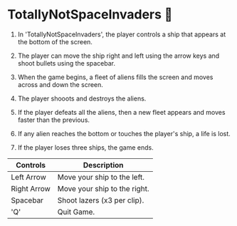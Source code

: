 # TotallyNotSpaceInvaders :space_invader:

1. In 'TotallyNotSpaceInvaders', the player controls a ship that appears at the bottom of the screen. 

2. The player can move the ship right and left using the arrow keys and shoot bullets using the spacebar. 

3. When the game begins, a fleet of aliens fills the screen and moves across and down the screen.

4. The player shooots and destroys the aliens. 

5. If the player defeats all the aliens, then a new fleet appears and moves faster than the previous.

6. If any alien reaches the bottom or touches the player's ship, a life is lost.

7. If the player loses three ships, the game ends.

| Controls | Description |
| --- | --- |
| Left Arrow | Move your ship to the left. |
| Right Arrow | Move your ship to the right. |
| Spacebar | Shoot lazers (x3 per clip). |
| 'Q'| Quit Game. |
